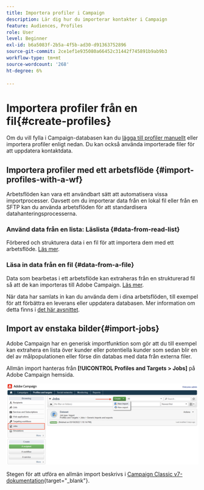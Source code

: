 ```yaml
---
title: Importera profiler i Campaign
description: Lär dig hur du importerar kontakter i Campaign
feature: Audiences, Profiles
role: User
level: Beginner
exl-id: b6a5083f-2b5a-4f5b-ad30-d91363752896
source-git-commit: 2ce1ef1e935080a66452c31442f745891b9ab9b3
workflow-type: tm+mt
source-wordcount: '268'
ht-degree: 6%

---
```


# Importera profiler från en fil{#create-profiles}

Om du vill fylla i Campaign-databasen kan du [lägga till profiler manuellt](create-profiles.md) eller importera profiler enligt nedan. Du kan också använda importerade filer för att uppdatera kontaktdata.

## Importera profiler med ett arbetsflöde {#import-profiles-with-a-wf}

Arbetsflöden kan vara ett användbart sätt att automatisera vissa importprocesser. Oavsett om du importerar data från en lokal fil eller från en SFTP kan du använda arbetsflöden för att standardisera datahanteringsprocesserna.

### Använd data från en lista: Läslista {#data-from-read-list}

Förbered och strukturera data i en fil för att importera dem med ett arbetsflöde. [Läs mer](https://experienceleague.adobe.com/docs/campaign/automation/workflows/wf-activities/targeting-activities/read-list.html).

### Läsa in data från en fil {#data-from-a-file}

Data som bearbetas i ett arbetsflöde kan extraheras från en strukturerad fil så att de kan importeras till Adobe Campaign. [Läs mer](https://experienceleague.adobe.com/docs/campaign/automation/workflows/wf-activities/action-activities/data-loading--file-.html).

När data har samlats in kan du använda dem i dina arbetsflöden, till exempel för att förbättra en leverans eller uppdatera databasen. Mer information om detta finns i [det här avsnittet](https://experienceleague.adobe.com/docs/campaign/automation/workflows/introduction/use-workflow-data.html).

## Import av enstaka bilder{#import-jobs}

Adobe Campaign har en generisk importfunktion som gör att du till exempel kan extrahera en lista över kunder eller potentiella kunder som sedan blir en del av målpopulationen eller förse din databas med data från externa filer.

Allmän import hanteras från **[!UICONTROL Profiles and Targets > Jobs]** på Adobe Campaign hemsida.

![](assets/new-import-job.png)

Stegen för att utföra en allmän import beskrivs i [Campaign Classic v7-dokumentation](https://experienceleague.adobe.com/docs/campaign-classic/using/getting-started/importing-and-exporting-data/generic-imports-exports/about-generic-imports-exports.html){target=&quot;_blank&quot;}.
